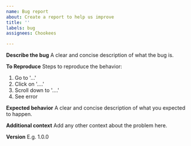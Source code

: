 ```yaml
---
name: Bug report
about: Create a report to help us improve
title: ''
labels: bug
assignees: Chookees

---
```


**Describe the bug**
A clear and concise description of what the bug is.

**To Reproduce**
Steps to reproduce the behavior:
1. Go to '...'
2. Click on '....'
3. Scroll down to '....'
4. See error

**Expected behavior**
A clear and concise description of what you expected to happen.

**Additional context**
Add any other context about the problem here.

**Version**
E.g. 1.0.0
